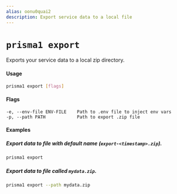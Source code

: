 ```yaml
---
alias: oonu0quai2
description: Export service data to a local file
---
```


# `prisma1 export`

Exports your service data to a local zip directory.

#### Usage

```sh
prisma1 export [flags]
```

#### Flags

```
-e, --env-file ENV-FILE    Path to .env file to inject env vars
-p, --path PATH            Path to export .zip file
```

#### Examples

##### Export data to file with default name (`export-<timestamp>.zip`).

```sh
prisma1 export
```

##### Export data to file called `mydata.zip`.

```sh
prisma1 export --path mydata.zip
```